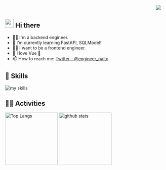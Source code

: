 <!-- 1. GitHub usernameを変更 -->
<div align="right">
  <img src="https://komarev.com/ghpvc/?username=kosuke222naito" />
</div>

<!-- 2. プロフィールや連絡先を変更 -->

## <img src="https://media.giphy.com/media/hvRJCLFzcasrR4ia7z/giphy.gif" width="28"> Hi there

- 🧑‍💻 I'm a backend engineer.
- 🌱 I’m currently learning FastAPI, SQLModel!
- 🏋️‍♂️ I want to be a frontend engineer.
- 💚 I love Vue 💚
- 📫 How to reach me: [Twitter - @engineer_naito](https://twitter.com/engineer_naito)
  <br>

<!-- 3. 好きな技術スタックに変更 -->
<!-- ライトモート：theme=light, ダークモート：theme=dark -->
<!-- アイコンの選択肢一覧：https://arc.net/l/quote/zizyykfh -->

## 🌱 Skills

<img alt="my skills" src="https://skillicons.dev/icons?theme=light&perline=7&i=html,css,js,jquery,python,fastapi,django,vue" />
<br>

<!-- 4. GitHub usernameを変更, 2箇所 -->
<!-- ライトモート：theme=light, ダークモート：theme=vue-dark  -->

## 🏃‍♀️ Activities

<div align="left">
  <img alt="Top Langs" height="170px" src="https://github-readme-stats.vercel.app/api?username=kosuke222naito&theme=light&layout=compact" />
  <img alt="github stats" height="170px" src="https://github-readme-stats.vercel.app/api/top-langs/?username=kosuke222naito&theme=light&layout=compact" />
</div>

<!--
This repository is a ✨ _special_ ✨ repository because its `README.md` (this file) appears on your GitHub profile.

Here are some ideas to get you started:

- 🔭 I’m currently working on ...
- 🌱 I’m currently learning ...
- 👯 I’m looking to collaborate on ...
- 🤔 I’m looking for help with ...
- 💬 Ask me about ...
- 📫 How to reach me: ...
- 😄 Pronouns: ...
- ⚡ Fun fact: ...
-->

